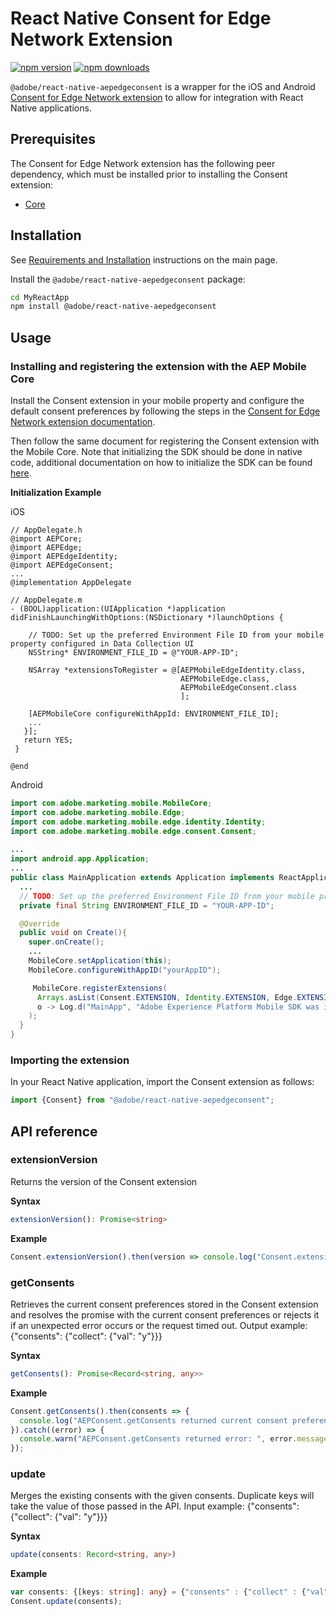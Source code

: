 
# React Native Consent for Edge Network Extension

[![npm version](https://badge.fury.io/js/%40adobe%2Freact-native-aepedgeconsent.svg)](https://www.npmjs.com/package/@adobe/react-native-aepedgeconsent) 
[![npm downloads](https://img.shields.io/npm/dm/@adobe/react-native-aepedgeconsent)](https://www.npmjs.com/package/@adobe/react-native-aepedgeconsent)

`@adobe/react-native-aepedgeconsent` is a wrapper for the iOS and Android [Consent for Edge Network extension](https://developer.adobe.com/client-sdks/documentation/consent-for-edge-network) to allow for integration with React Native applications.

## Prerequisites

The Consent for Edge Network extension has the following peer dependency, which must be installed prior to installing the Consent extension:
- [Core](../core/README.md)

## Installation

See [Requirements and Installation](https://github.com/adobe/aepsdk-react-native#requirements) instructions on the main page. 

Install the `@adobe/react-native-aepedgeconsent` package:

```bash
cd MyReactApp
npm install @adobe/react-native-aepedgeconsent
```

## Usage

### Installing and registering the extension with the AEP Mobile Core
Install the Consent extension in your mobile property and configure the default consent preferences by following the steps in the [Consent for Edge Network extension documentation](https://developer.adobe.com/client-sdks/documentation/consent-for-edge-network).

Then follow the same document for registering the Consent extension with the Mobile Core.
Note that initializing the SDK should be done in native code, additional documentation on how to initialize the SDK can be found [here](https://github.com/adobe/aepsdk-react-native#initializing).

**Initialization Example**

iOS
```objc
// AppDelegate.h
@import AEPCore;
@import AEPEdge;
@import AEPEdgeIdentity;
@import AEPEdgeConsent;
...
@implementation AppDelegate

// AppDelegate.m
- (BOOL)application:(UIApplication *)application didFinishLaunchingWithOptions:(NSDictionary *)launchOptions {
    
    // TODO: Set up the preferred Environment File ID from your mobile property configured in Data Collection UI
    NSString* ENVIRONMENT_FILE_ID = @"YOUR-APP-ID";

    NSArray *extensionsToRegister = @[AEPMobileEdgeIdentity.class, 
                                      AEPMobileEdge.class, 
                                      AEPMobileEdgeConsent.class
                                      ];

    [AEPMobileCore configureWithAppId: ENVIRONMENT_FILE_ID];  
    ...   
   }]; 
   return YES;   
 } 

@end
```

Android
```java
import com.adobe.marketing.mobile.MobileCore;
import com.adobe.marketing.mobile.Edge;
import com.adobe.marketing.mobile.edge.identity.Identity;
import com.adobe.marketing.mobile.edge.consent.Consent;
  
...
import android.app.Application;
...
public class MainApplication extends Application implements ReactApplication {
  ...
  // TODO: Set up the preferred Environment File ID from your mobile property configured in Data Collection UI
  private final String ENVIRONMENT_FILE_ID = "YOUR-APP-ID";

  @Override
  public void on Create(){
    super.onCreate();
    ...
    MobileCore.setApplication(this);
    MobileCore.configureWithAppID("yourAppID");

     MobileCore.registerExtensions(
      Arrays.asList(Consent.EXTENSION, Identity.EXTENSION, Edge.EXTENSION),
      o -> Log.d("MainApp", "Adobe Experience Platform Mobile SDK was initialized")
    );
  }
}  
```

### Importing the extension
In your React Native application, import the Consent extension as follows:
```typescript
import {Consent} from "@adobe/react-native-aepedgeconsent";
```

## API reference

### extensionVersion
Returns the version of the Consent extension

**Syntax**
```typescript
extensionVersion(): Promise<string>
```

**Example**
```typescript
Consent.extensionVersion().then(version => console.log("Consent.extensionVersion: " + version));
```

### getConsents
Retrieves the current consent preferences stored in the Consent extension and resolves the promise with the current consent preferences or rejects it if an unexpected error occurs or the request timed out. 
Output example: {"consents": {"collect": {"val": "y"}}}

**Syntax**
```typescript
getConsents(): Promise<Record<string, any>>
```

**Example**
```typescript
Consent.getConsents().then(consents => {
  console.log("AEPConsent.getConsents returned current consent preferences:  " + JSON.stringify(consents));
}).catch((error) => {
  console.warn("AEPConsent.getConsents returned error: ", error.message);
});
```

### update
Merges the existing consents with the given consents. Duplicate keys will take the value of those passed in the API.
Input example: {"consents": {"collect": {"val": "y"}}}

**Syntax**
```typescript
update(consents: Record<string, any>) 
```

**Example**
```typescript
var consents: {[keys: string]: any} = {"consents" : {"collect" : {"val": "y"}}};
Consent.update(consents);
```